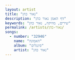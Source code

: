 ```yaml
---
layout: artist
title: "נאור כהן"
description: "דף האמן נאור כהן"
keywords: "שירים, מוזיקה, נאור כהן"
permalink: /artists/נאור-כהן/
songs:
  - number: "32946"
    name: "האמונה"
    album: "סינגלים"
    artist: "נאור כהן"
---
```

